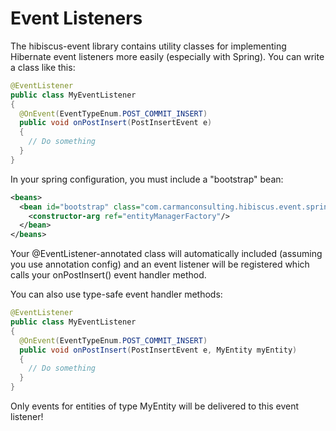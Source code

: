 # Event Listeners

The hibiscus-event library contains utility classes for implementing Hibernate event listeners more easily (especially
with Spring).  You can write a class like this:

```java
@EventListener
public class MyEventListener
{
  @OnEvent(EventTypeEnum.POST_COMMIT_INSERT)
  public void onPostInsert(PostInsertEvent e)
  {
    // Do something
  }
}
```

In your spring configuration, you must include a "bootstrap" bean:

```xml
<beans>
  <bean id="bootstrap" class="com.carmanconsulting.hibiscus.event.spring.EntityManagerEventListenerBootstrap">
    <constructor-arg ref="entityManagerFactory"/>
  </bean>
</beans>
```

Your @EventListener-annotated class will automatically included (assuming you use annotation config) and an event
listener will be registered which calls your onPostInsert() event handler method.

You can also use type-safe event handler methods:

```java
@EventListener
public class MyEventListener
{
  @OnEvent(EventTypeEnum.POST_COMMIT_INSERT)
  public void onPostInsert(PostInsertEvent e, MyEntity myEntity)
  {
    // Do something
  }
}
```

Only events for entities of type MyEntity will be delivered to this event listener!

